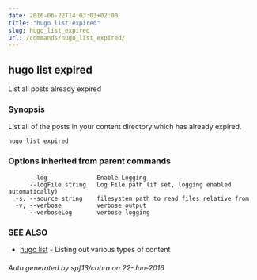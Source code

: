 ```yaml
---
date: 2016-06-22T14:03:03+02:00
title: "hugo list expired"
slug: hugo_list_expired
url: /commands/hugo_list_expired/
---
```

## hugo list expired

List all posts already expired

### Synopsis


List all of the posts in your content directory which has already
expired.

```
hugo list expired
```

### Options inherited from parent commands

```
      --log              Enable Logging
      --logFile string   Log File path (if set, logging enabled automatically)
  -s, --source string    filesystem path to read files relative from
  -v, --verbose          verbose output
      --verboseLog       verbose logging
```

### SEE ALSO
* [hugo list](/commands/hugo_list/)	 - Listing out various types of content

###### Auto generated by spf13/cobra on 22-Jun-2016
